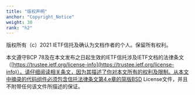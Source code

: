 ```yaml
---
title: "版权声明"
anchor: "Copyright_Notice"
weight: 30
rank: "h2"
---
```


版权所有（c）2021 IETF信托及确认为文档作者的个人。保留所有权利。

本文遵守BCP 78及在本文发布之日起生效的IETF信托涉及IETF文档的法律条文（[https://trustee.ietf.org/license-info](https://trustee.ietf.org/license-info)）。请仔细阅读相关条文，因为其描述了你对本文所有的权利及限制。从本文中摘录的代码组件必须包含信托法律条文第4.e章的简版BSD License文件，并且不附带任何该文件所描述的保证。

